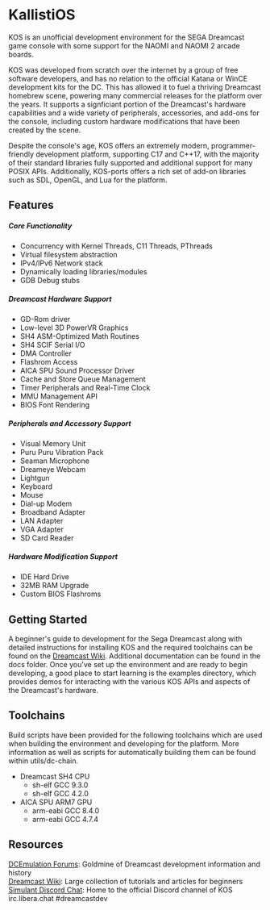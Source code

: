 # KallistiOS


KOS is an unofficial development environment for the SEGA Dreamcast game console with some support for the NAOMI and NAOMI 2 arcade boards.  

KOS was developed from scratch over the internet by a group of free software developers, and has no relation to the official Katana or WinCE development kits for the DC. This has allowed it to fuel a thriving Dreamcast homebrew scene, powering many commercial releases for the platform over the years. It supports a signficiant portion of the Dreamcast's hardware capabilities and a wide variety of peripherals, accessories, and add-ons for the console, including custom hardware modifications that have been created by the scene. 

Despite the console's age, KOS offers an extremely modern, programmer-friendly development platform, supporting C17 and C++17, with the majority of their standard libraries fully supported and additional support for many POSIX APIs. Additionally, KOS-ports offers a rich set of add-on libraries such as SDL, OpenGL, and Lua for the platform. 

## Features
##### Core Functionality
* Concurrency with Kernel Threads, C11 Threads, PThreads
* Virtual filesystem abstraction 
* IPv4/IPv6 Network stack
* Dynamically loading libraries/modules
* GDB Debug stubs

##### Dreamcast Hardware Support
* GD-Rom driver
* Low-level 3D PowerVR Graphics 
* SH4 ASM-Optimized Math Routines
* SH4 SCIF Serial I/O
* DMA Controller 
* Flashrom Access 
* AICA SPU Sound Processor Driver
* Cache and Store Queue Management
* Timer Peripherals and Real-Time Clock
* MMU Management API 
* BIOS Font Rendering

##### Peripherals and Accessory Support
* Visual Memory Unit
* Puru Puru Vibration Pack
* Seaman Microphone
* Dreameye Webcam
* Lightgun 
* Keyboard
* Mouse
* Dial-up Modem
* Broadband Adapter
* LAN Adapter
* VGA Adapter
* SD Card Reader

##### Hardware Modification Support
* IDE Hard Drive
* 32MB RAM Upgrade
* Custom BIOS Flashroms

## Getting Started 
A beginner's guide to development for the Sega Dreamcast along with detailed instructions for installing KOS and the required toolchains can be found on the  [Dreamcast Wiki](https://dreamcast.wiki/Getting_Started_with_Dreamcast_development). Additional documentation can be found in the docs folder. Once you've set up the environment and are ready to begin developing, a good place to start learning is the examples directory, which provides demos for interacting with the various KOS APIs and aspects of the Dreamcast's hardware. 

## Toolchains
Build scripts have been provided for the following toolchains which are used when building the environment and developing for the platform. More information as well as scripts for automatically building them can be found within utils/dc-chain.
* Dreamcast SH4 CPU
  * sh-elf GCC 9.3.0
  * sh-elf GCC 4.2.0
* AICA SPU ARM7 GPU
  *	arm-eabi GCC 8.4.0
  * arm-eabi GCC 4.7.4

## Resources
[DCEmulation Forums](http://dcemulation.org/phpBB/viewforum.php?f=29): Goldmine of Dreamcast development information and history  
[Dreamcast Wiki](http://dreamcast.wiki): Large collection of tutorials and articles for beginners  
[Simulant Discord Chat](https://discord.gg/bpDZHT78PA): Home to the official Discord channel of KOS  
irc.libera.chat #dreamcastdev 

